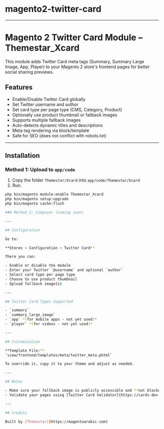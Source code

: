 # magento2-twitter-card

---


# Magento 2 Twitter Card Module – Themestar_Xcard

This module adds Twitter Card meta tags (Summary, Summary Large Image, App, Player) to your Magento 2 store's frontend pages for better social sharing previews.

## Features

- Enable/Disable Twitter Card globally
- Set Twitter username and author
- Set card type per page type (CMS, Category, Product)
- Optionally use product thumbnail or fallback images
- Supports multiple fallback images
- Auto-detects dynamic titles and descriptions
- Meta tag rendering via block/template
- Safe for SEO (does not conflict with robots.txt)

---

## Installation

### Method 1: Upload to `app/code`

1. Copy the folder `Themestar/Xcard` into `app/code/Themestar/Xcard`
2. Run:

```bash
php bin/magento module:enable Themestar_Xcard
php bin/magento setup:upgrade
php bin/magento cache:flush

### Method 2: Composer (coming soon)

---

## Configuration

Go to:

**Stores > Configuration > Twitter Card**

There you can:

- Enable or disable the module
- Enter your Twitter `@username` and optional `author`
- Select card type per page type
- Choose to use product thumbnail
- Upload fallback image(s)

---

## Twitter Card Types Supported

- `summary`
- `summary_large_image`
- `app` *(for mobile apps - not yet used)*
- `player` *(for videos - not yet used)*

---

## Customization

**Template File:**
`view/frontend/templates/meta/twitter_meta.phtml`

To override it, copy it to your theme and adjust as needed.

---

## Notes

- Make sure your fallback image is publicly accessible and **not blocked by robots.txt**
- Validate your pages using [Twitter Card Validator](https://cards-dev.twitter.com/validator)

---

## Credits

Built by [Themestar](https://magentoarabic.com)
